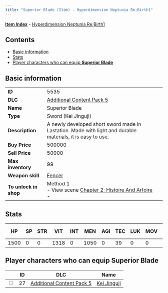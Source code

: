 ```yaml
---
title: "Superior Blade (Item) - Hyperdimension Neptunia Re;Birth1"
---
```


[**Item Index**](/neptunia/rb1/item/index.html) - [Hyperdimension Neptunia Re;Birth1](/neptunia/rb1)

## Contents

- [Basic information](#basic-information)
- [Stats](#stats)
- [Player characters who can equip **Superior Blade**](#player-characters-who-can-equip-superior-blade)

## Basic information

|   |   |
| -- | -- |
| **ID** | 5535 |
| **DLC** | [Additional Content Pack 5](/neptunia/rb1/dlc/14-pack5.html) |
| **Name** | Superior Blade |
| **Type** | Sword (Kei Jinguji) |
| **Description** | A newly developed short sword made in Lastation. Made with light and durable materials, it is easy to use. |
| **Buy Price** | 500000 |
| **Sell Price** | 50000 |
| **Max inventory** | 99 |
| **Weapon skill** | [Fencer](/neptunia/rb1/skill/14-3403-fencer.html) |
| **To unlock in shop** | Method 1<br />- View scene [Chapter 2: Histoire And Arfoire](/neptunia/rb1/scene/1-201-chapter-2-histoire-and-arfoire.html)<br />-  |

## Stats

| HP | SP | STR | VIT | INT | MEN | AGI | TEC | LUK | MOV | Fire res. | Ice res. | Wind res. | Lightning res. |
| -- | -- | --- | --- | --- | --- | --- | --- | --- | --- | --------- | -------- | --------- | -------------- |
| 1500 | 0 | 0 | 1318 | 0 | 1050 | 0 | 39 | 0 | 0 | 0 | 0 | 0 | 0 |

## Player characters who can equip **Superior Blade**

|    | ID | DLC | Name |
| -- | -- | --- | ---- |
| <input type="checkbox" id="rb1-player-14-27" class="trackbox" /> | 27 | [Additional Content Pack 5](/neptunia/rb1/dlc/14-pack5.html) | [Kei Jinguji](/neptunia/rb1/player/14-27-kei-jinguji.html) |